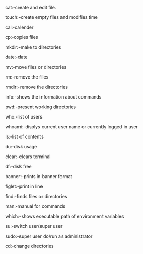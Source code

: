 cat:-create and edit file.

touch:-create empty files and modifies time

cal:-calender

cp:-copies files

mkdir:-make to directories

date:-date

mv:-move files or directories

rm:-remove the files

rmdir:-remove the directories

info:-shows the information about commands

pwd:-present working directories

who:-list of users

whoami:-displys current user name or currently logged in user

ls:-list of contents

du:-disk usage

clear:-clears terminal

df:-disk free

banner:-prints in banner format

figlet:-print in line

find:-finds files or directories

man:-manual for commands

which:-shows executable path of environment variables

su:-switch user/super user

sudo:-super user do/run as administrator

cd:-change directories
